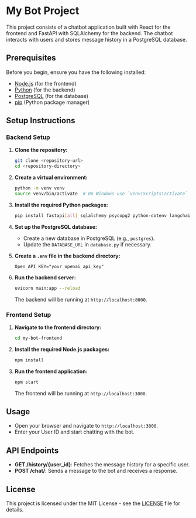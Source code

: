 # My Bot Project

This project consists of a chatbot application built with React for the frontend and FastAPI with SQLAlchemy for the backend. The chatbot interacts with users and stores message history in a PostgreSQL database.

## Prerequisites

Before you begin, ensure you have the following installed:

- [Node.js](https://nodejs.org/) (for the frontend)
- [Python](https://www.python.org/) (for the backend)
- [PostgreSQL](https://www.postgresql.org/) (for the database)
- [pip](https://pip.pypa.io/en/stable/) (Python package manager)

## Setup Instructions

### Backend Setup

1. **Clone the repository:**

   ```bash
   git clone <repository-url>
   cd <repository-directory>
   ```

2. **Create a virtual environment:**

   ```bash
   python -m venv venv
   source venv/bin/activate  # On Windows use `venv\Scripts\activate`
   ```

3. **Install the required Python packages:**

   ```bash
   pip install fastapi[all] sqlalchemy psycopg2 python-dotenv langchain-openai
   ```

4. **Set up the PostgreSQL database:**

   - Create a new database in PostgreSQL (e.g., `postgres`).
   - Update the `DATABASE_URL` in `database.py` if necessary.

5. **Create a `.env` file in the backend directory:**

   ```plaintext
   Open_API_KEY="your_openai_api_key"
   ```

6. **Run the backend server:**

   ```bash
   uvicorn main:app --reload
   ```

   The backend will be running at `http://localhost:8000`.

### Frontend Setup

1. **Navigate to the frontend directory:**

   ```bash
   cd my-bot-frontend
   ```

2. **Install the required Node.js packages:**

   ```bash
   npm install
   ```

3. **Run the frontend application:**

   ```bash
   npm start
   ```

   The frontend will be running at `http://localhost:3000`.

## Usage

- Open your browser and navigate to `http://localhost:3000`.
- Enter your User ID and start chatting with the bot.

## API Endpoints

- **GET /history/{user_id}**: Fetches the message history for a specific user.
- **POST /chat/**: Sends a message to the bot and receives a response.

## License

This project is licensed under the MIT License - see the [LICENSE](LICENSE) file for details.